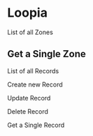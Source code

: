 # Loopia
List of all Zones

Get a Single Zone
---------------------------------
List of all Records

Create new Record

Update Record

Delete Record

Get a Single Record
